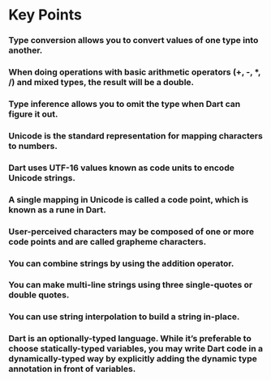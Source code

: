 # Key Points

### Type conversion allows you to convert values of one type into another.

### When doing operations with basic arithmetic operators (+, -, *, /) and mixed types, the result will be a double.

### Type inference allows you to omit the type when Dart can figure it out.

### Unicode is the standard representation for mapping characters to numbers.

### Dart uses UTF-16 values known as code units to encode Unicode strings.

### A single mapping in Unicode is called a code point, which is known as a rune in Dart.

### User-perceived characters may be composed of one or more code points and are called grapheme characters.

### You can combine strings by using the addition operator.

### You can make multi-line strings using three single-quotes or double quotes.

### You can use string interpolation to build a string in-place.

### Dart is an optionally-typed language. While it’s preferable to choose statically-typed variables, you may write Dart code in a dynamically-typed way by explicitly adding the dynamic type annotation in front of variables.